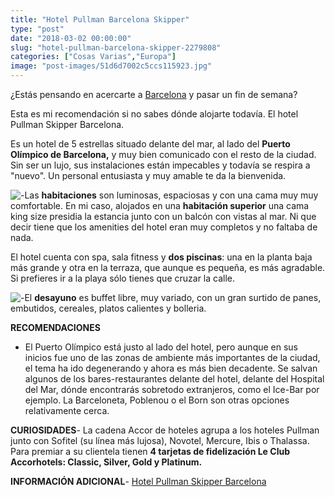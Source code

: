 ```yaml
---
title: "Hotel Pullman Barcelona Skipper"
type: "post"
date: "2018-03-02 00:00:00"
slug: "hotel-pullman-barcelona-skipper-2279808"
categories: ["Cosas Varias","Europa"]
image: "post-images/51d6d7002c5ccs115923.jpg"
---
```


   
  
¿Estás pensando en acercarte a [Barcelona](http://www.missviajes.com/barcelona-musa-gaudi-16070/) y pasar un fin de semana?  
  
Esta es mi recomendación si no sabes dónde alojarte todavía. El hotel Pullman Skipper Barcelona.  
  
Es un hotel de 5 estrellas situado delante del mar, al lado del **Puerto Olímpico de Barcelona,** y muy bien comunicado con el resto de la ciudad. Sin ser un lujo, sus instalaciones están impecables y todavía se respira a "nuevo". Un personal entusiasta y muy amable te da la bienvenida.  
  
![ - ](post-images/51d6d7002c5ccs115923.jpg "habitación hotel Pullman Barcelona Skipper")Las **habitaciones** son luminosas, espaciosas y con una cama muy muy comfortable. En mi caso, alojados en una **habitación superior** una cama king size presidia la estancia junto con un balcón con vistas al mar. Ni que decir tiene que los amenities del hotel eran muy completos y no faltaba de nada.  
  
El hotel cuenta con spa, sala fitness y **dos piscinas**: una en la planta baja más grande y otra en la terraza, que aunque es pequeña, es más agradable. Si prefieres ir a la playa sólo tienes que cruzar la calle.  
  
![ - ](post-images/51d6d787915b7s220577.jpg "zona de desayunos by missviajes")El **desayuno** es buffet libre, muy variado, con un gran surtido de panes, embutidos, cereales, platos calientes y bolleria.  
  
**RECOMENDACIONES**

- El Puerto Olímpico está justo al lado del hotel, pero aunque en sus inicios fue uno de las zonas de ambiente más importantes de la ciudad, el tema ha ido degenerando y ahora es más bien decadente. Se salvan algunos de los bares-restaurantes delante del hotel, delante del Hospital del Mar, dónde encontrarás sobretodo extranjeros, como el Ice-Bar por ejemplo. La Barceloneta, Poblenou o el Born son otras opciones relativamente cerca.

**CURIOSIDADES**- La cadena Accor de hoteles agrupa a los hoteles Pullman junto con Sofitel (su línea más lujosa), Novotel, Mercure, Ibis o Thalassa. Para premiar a su clientela tienen **4 tarjetas de fidelización Le Club Accorhotels: Classic, Silver, Gold y Platinum.**

**INFORMACIÓN ADICIONAL**- [Hotel Pullman Skipper Barcelona](http://www.booking.com/hotel/es/barcelona-skipper.html?aid=1294466&no_rooms=1&group_adults=1)
